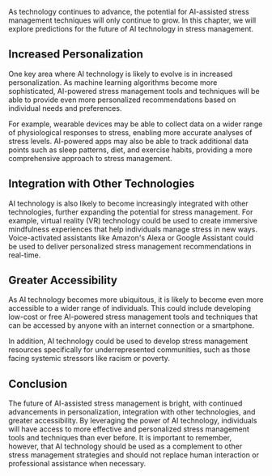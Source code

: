 
As technology continues to advance, the potential for AI-assisted stress management techniques will only continue to grow. In this chapter, we will explore predictions for the future of AI technology in stress management.

Increased Personalization
-------------------------

One key area where AI technology is likely to evolve is in increased personalization. As machine learning algorithms become more sophisticated, AI-powered stress management tools and techniques will be able to provide even more personalized recommendations based on individual needs and preferences.

For example, wearable devices may be able to collect data on a wider range of physiological responses to stress, enabling more accurate analyses of stress levels. AI-powered apps may also be able to track additional data points such as sleep patterns, diet, and exercise habits, providing a more comprehensive approach to stress management.

Integration with Other Technologies
-----------------------------------

AI technology is also likely to become increasingly integrated with other technologies, further expanding the potential for stress management. For example, virtual reality (VR) technology could be used to create immersive mindfulness experiences that help individuals manage stress in new ways. Voice-activated assistants like Amazon's Alexa or Google Assistant could be used to deliver personalized stress management recommendations in real-time.

Greater Accessibility
---------------------

As AI technology becomes more ubiquitous, it is likely to become even more accessible to a wider range of individuals. This could include developing low-cost or free AI-powered stress management tools and techniques that can be accessed by anyone with an internet connection or a smartphone.

In addition, AI technology could be used to develop stress management resources specifically for underrepresented communities, such as those facing systemic stressors like racism or poverty.

Conclusion
----------

The future of AI-assisted stress management is bright, with continued advancements in personalization, integration with other technologies, and greater accessibility. By leveraging the power of AI technology, individuals will have access to more effective and personalized stress management tools and techniques than ever before. It is important to remember, however, that AI technology should be used as a complement to other stress management strategies and should not replace human interaction or professional assistance when necessary.
